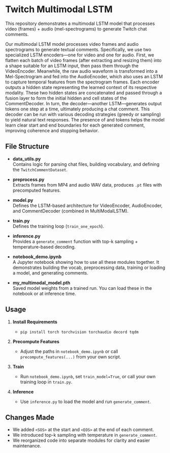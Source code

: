 # Twitch Multimodal LSTM

This repository demonstrates a multimodal LSTM model that processes video (frames) + audio (mel-spectrograms) to generate Twitch chat comments.

Our multimodal LSTM model processes video frames and audio spectrograms to generate textual comments. Specifically, we use two specialized LSTM encoders—one for video and one for audio. First, we flatten each batch of video frames (after extracting and resizing them) into a shape suitable for an LSTM input, then pass them through the VideoEncoder. Meanwhile, the raw audio waveform is transformed into a Mel-Spectrogram and fed into the AudioEncoder, which also uses an LSTM to capture temporal features from the spectrogram frames. Each encoder outputs a hidden state representing the learned context of its respective modality. These two hidden states are concatenated and passed through a fusion layer to form the initial hidden and cell states of the CommentDecoder. In turn, the decoder—another LSTM—generates output tokens one step at a time, ultimately producing a chat comment. This decoder can be run with various decoding strategies (greedy or sampling) to yield natural text responses. The presence of <SOS> and <EOS> tokens helps the model learn clear start and end boundaries for each generated comment, improving coherence and stopping behavior.

## File Structure

- **data_utils.py**  
  Contains logic for parsing chat files, building vocabulary, and defining the `TwitchCommentDataset`.

- **preprocess.py**  
  Extracts frames from MP4 and audio WAV data, produces `.pt` files with precomputed features.

- **model.py**  
  Defines the LSTM-based architecture for VideoEncoder, AudioEncoder, and CommentDecoder (combined in MultiModalLSTM).

- **train.py**  
  Defines the training loop (`train_one_epoch`).

- **inference.py**  
  Provides a `generate_comment` function with top-k sampling + temperature-based decoding.

- **notebook_demo.ipynb**  
  A Jupyter notebook showing how to use all these modules together. It demonstrates building the vocab, preprocessing data, training or loading a model, and generating comments.

- **my_multimodal_model.pth**  
  Saved model weights from a trained run. You can load these in the notebook or at inference time.

## Usage

1. **Install Requirements**  
   - `pip install torch torchvision torchaudio decord tqdm`

2. **Precompute Features**  
   - Adjust the paths in `notebook_demo.ipynb` or call `precompute_features(...)` from your own script.

3. **Train**  
   - Run `notebook_demo.ipynb`, set `train_model=True`, or call your own training loop in `train.py`.

4. **Inference**  
   - Use `inference.py` to load the model and run `generate_comment`.

## Changes Made

- We added `<SOS>` at the start and `<EOS>` at the end of each comment.  
- We introduced top-k sampling with temperature in `generate_comment`.  
- We reorganized code into separate modules for clarity and easier maintenance.

